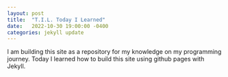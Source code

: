 ```yaml
---
layout: post
title:  "T.I.L. Today I Learned"
date:   2022-10-30 19:00:00 -0400
categories: jekyll update
---
```


I am building this site as a repository for my knowledge on my programming journey.
Today I learned how to build this site using github pages with Jekyll.
